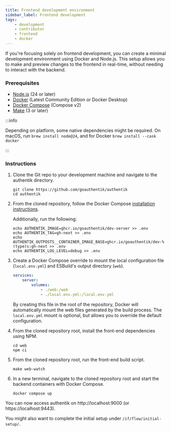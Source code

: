 ```yaml
---
title: Frontend development environment
sidebar_label: Frontend development
tags:
    - development
    - contributor
    - frontend
    - docker
---
```


If you're focusing solely on frontend development, you can create a minimal development environment using Docker and Node.js. This setup allows you to make and preview changes to the frontend in real-time, without needing to interact with the backend.

### Prerequisites

- [Node.js](https://nodejs.org/en) (24 or later)
- [Docker](https://www.docker.com/) (Latest Community Edition or Docker Desktop)
- [Docker Compose](https://docs.docker.com/compose/) (Compose v2)
- [Make](https://www.gnu.org/software/make/) (3 or later)

:::info

Depending on platform, some native dependencies might be required. On macOS, run `brew install node@24`, and for Docker `brew install --cask docker`

:::

### Instructions

1. Clone the Git repo to your development machine and navigate to the authentik directory.

    ```shell
    git clone https://github.com/goauthentik/authentik
    cd authentik
    ```

2. From the cloned repository, follow the Docker Compose [installation instructions](../../install-config/install/docker-compose.mdx).

    Additionally, run the following:

    ```shell
    echo AUTHENTIK_IMAGE=ghcr.io/goauthentik/dev-server >> .env
    echo AUTHENTIK_TAG=gh-next >> .env
    echo AUTHENTIK_OUTPOSTS__CONTAINER_IMAGE_BASE=ghcr.io/goauthentik/dev-%(type)s:gh-next >> .env
    echo AUTHENTIK_LOG_LEVEL=debug >> .env
    ```

3. Create a Docker Compose override to mount the local configuration file (`local.env.yml`) and ESBuild's output directory (`web`).

    ```yaml title="docker-compose.override.yml"
    services:
        server:
            volumes:
                - ./web:/web
                - ./local.env.yml:/local.env.yml
    ```

    By creating this file in the root of the repository, Docker will automatically mount the web files generated by the build process. The `local.env.yml` mount is optional, but allows you to override the default configuration.

4. From the cloned repository root, install the front-end dependencies using NPM.

    ```shell
    cd web
    npm ci
    ```

5. From the cloned repository root, run the front-end build script.

    ```shell
    make web-watch
    ```

6. In a new terminal, navigate to the cloned repository root and start the backend containers with Docker Compose.

    ```shell
    docker compose up
    ```

You can now access authentik on http://localhost:9000 (or https://localhost:9443).

You might also want to complete the initial setup under `/if/flow/initial-setup/`.
